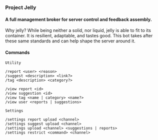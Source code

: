 ### Project Jelly
#### A full management broker for server control and feedback assembly.
Why jelly? While being neither a solid, nor liquid, jelly is able to fit to its container. It is resilient, adaptable, and tastes good. This bot takes after these same standards and can help shape the server around it.
#### Commands
```
Utility

/report <user> <reason>
/suggest <description> <link?>
/tag <description> <category?>

/view report <id>
/view suggestion <id>
/view tag <name | category> <name?>
/view user <reports | suggestions>
```
```
Settings

/settings report upload <channel>
/settings suggest upload <channel>
/settings upload <channel> <suggestions | reports>
/settings restrict <command> <channel>
```
